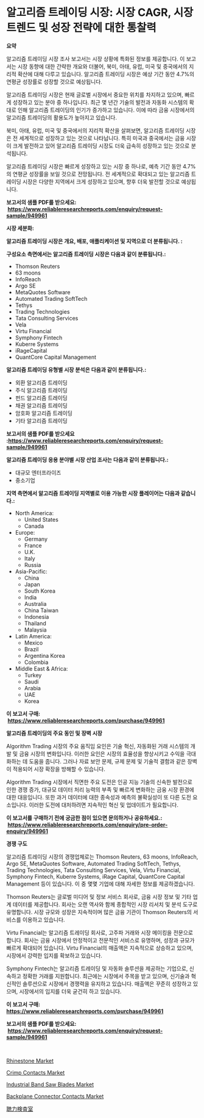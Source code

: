 <p><h1>알고리즘 트레이딩 시장: 시장 CAGR, 시장 트렌드 및 성장 전략에 대한 통찰력</h1></p><p><strong>요약</strong></p>
<p><p>알고리즘 트레이딩 시장 조사 보고서는 시장 상황에 특화된 정보를 제공합니다. 이 보고서는 시장 동향에 대한 간략한 개요와 더불어, 북미, 아태, 유럽, 미국 및 중국에서의 지리적 확산에 대해 다루고 있습니다. 알고리즘 트레이딩 시장은 예상 기간 동안 4.7%의 연평균 성장률로 성장할 것으로 예상됩니다.</p><p>알고리즘 트레이딩 시장은 현재 글로벌 시장에서 중요한 위치를 차지하고 있으며, 빠르게 성장하고 있는 분야 중 하나입니다. 최근 몇 년간 기술의 발전과 자동화 시스템의 확대로 인해 알고리즘 트레이딩의 인기가 증가하고 있습니다. 이에 따라 금융 시장에서의 알고리즘 트레이딩의 활용도가 높아지고 있습니다.</p><p>북미, 아태, 유럽, 미국 및 중국에서의 지리적 확산을 살펴보면, 알고리즘 트레이딩 시장은 전 세계적으로 성장하고 있는 것으로 나타납니다. 특히 미국과 중국에서는 금융 시장이 크게 발전하고 있어 알고리즘 트레이딩 시장도 더욱 급속히 성장하고 있는 것으로 분석됩니다.</p><p>알고리즘 트레이딩 시장은 빠르게 성장하고 있는 시장 중 하나로, 예측 기간 동안 4.7%의 연평균 성장률을 보일 것으로 전망됩니다. 전 세계적으로 확대되고 있는 알고리즘 트레이딩 시장은 다양한 지역에서 크게 성장하고 있으며, 향후 더욱 발전할 것으로 예상됩니다.</p></p>
<p><strong>보고서의 샘플 PDF를 받으세요: &nbsp;<a href="https://www.reliableresearchreports.com/enquiry/request-sample/949961">https://www.reliableresearchreports.com/enquiry/request-sample/949961</a></strong></p>
<p><strong>시장 세분화:</strong></p>
<p><strong> 알고리즘 트레이딩 시장은 개요, 배포, 애플리케이션 및 지역으로 더 분류됩니다. :</strong></p>
<p><strong>구성요소 측면에서는 알고리즘 트레이딩 시장은 다음과 같이 분류됩니다.:</strong></p>
<p><ul><li>Thomson Reuters</li><li>63 moons</li><li>InfoReach</li><li>Argo SE</li><li>MetaQuotes Software</li><li>Automated Trading SoftTech</li><li>Tethys</li><li>Trading Technologies</li><li>Tata Consulting Services</li><li>Vela</li><li>Virtu Financial</li><li>Symphony Fintech</li><li>Kuberre Systems</li><li>iRageCapital</li><li>QuantCore Capital Management</li></ul></p>
<p><strong> 알고리즘 트레이딩 유형별 시장 분석은 다음과 같이 분류됩니다.:</strong></p>
<p><ul><li>외환 알고리즘 트레이딩</li><li>주식 알고리즘 트레이딩</li><li>펀드 알고리즘 트레이딩</li><li>채권 알고리즘 트레이딩</li><li>암호화 알고리즘 트레이딩</li><li>기타 알고리즘 트레이딩</li></ul></p>
<p><strong>보고서의 샘플 PDF를 받으세요 :<a href="https://www.reliableresearchreports.com/enquiry/request-sample/949961">https://www.reliableresearchreports.com/enquiry/request-sample/949961</a></strong></p>
<p><strong> 알고리즘 트레이딩 응용 분야별 시장 산업 조사는 다음과 같이 분류됩니다.:</strong></p>
<p><ul><li>대규모 엔터프라이즈</li><li>중소기업</li></ul></p>
<p><strong>지역 측면에서 알고리즘 트레이딩 지역별로 이용 가능한 시장 플레이어는 다음과 같습니다.:</strong></p>
<p><ul>
    <li>
        North America:
        <ul>
            <li>United States</li>
            <li>Canada</li>
        </ul>
    </li>
    <li>
        Europe:
        <ul>
            <li>Germany</li>
            <li>France</li>
            <li>U.K.</li>
            <li>Italy</li>
            <li>Russia</li>
        </ul>
    </li>
    <li>
        Asia-Pacific:
        <ul>
            <li>China</li>
            <li>Japan</li>
            <li>South Korea</li>
            <li>India</li>
            <li>Australia</li>
            <li>China Taiwan</li>
            <li>Indonesia</li>
            <li>Thailand</li>
            <li>Malaysia</li>
        </ul>
    </li>
    <li>
        Latin America:
        <ul>
            <li>Mexico</li>
            <li>Brazil</li>
            <li>Argentina Korea</li>
            <li>Colombia</li>
        </ul>
    </li>
    <li>
        Middle East & Africa:
        <ul>
            <li>Turkey</li>
            <li>Saudi</li>
            <li>Arabia</li>
            <li>UAE</li>
            <li>Korea</li>
        </ul>
    </li>
    </ul></p>
<p><strong>이 보고서 구매: &nbsp;<a href="https://www.reliableresearchreports.com/purchase/949961">https://www.reliableresearchreports.com/purchase/949961</a></strong></p>
<p><strong>알고리즘 트레이딩의 주요 동인 및 장벽 시장</strong></p>
<p><p>Algorithm Trading 시장의 주요 움직임 요인은 기술 혁신, 자동화된 거래 시스템의 개발 및 금융 시장의 변화입니다. 이러한 요인은 시장의 효율성을 향상시키고 수익을 극대화하는 데 도움을 줍니다. 그러나 자료 보안 문제, 규제 문제 및 기술적 결함과 같은 장벽이 적용되어 시장 확장을 방해할 수 있습니다.</p><p>Algorithm Trading 시장에서 직면한 주요 도전은 인공 지능 기술의 신속한 발전으로 인한 경쟁 증가, 대규모 데이터 처리 능력의 부족 및 빠르게 변화하는 금융 시장 환경에 대한 대응입니다. 또한 과거 데이터에 대한 종속성과 예측의 불확실성이 또 다른 도전 요소입니다. 이러한 도전에 대처하려면 지속적인 혁신 및 업데이트가 필요합니다.</p></p>
<p><strong>이 보고서를 구매하기 전에 궁금한 점이 있으면 문의하거나 공유하세요.: &nbsp;<a href="https://www.reliableresearchreports.com/enquiry/pre-order-enquiry/949961">https://www.reliableresearchreports.com/enquiry/pre-order-enquiry/949961</a></strong></p>
<p><strong>경쟁 구도</strong></p>
<p><p>알고리즘 트레이딩 시장의 경쟁업체로는 Thomson Reuters, 63 moons, InfoReach, Argo SE, MetaQuotes Software, Automated Trading SoftTech, Tethys, Trading Technologies, Tata Consulting Services, Vela, Virtu Financial, Symphony Fintech, Kuberre Systems, iRage Capital, QuantCore Capital Management 등이 있습니다. 이 중 몇몇 기업에 대해 자세한 정보를 제공하겠습니다.</p><p>Thomson Reuters는 글로벌 미디어 및 정보 서비스 회사로, 금융 시장 정보 및 기타 업계 데이터를 제공합니다. 회사는 오랜 역사와 함께 종합적인 시장 리서치 및 분석 도구로 유명합니다. 시장 규모와 성장은 지속적이며 많은 금융 기관이 Thomson Reuters의 서비스를 이용하고 있습니다.</p><p>Virtu Financial는 알고리즘 트레이딩 회사로, 고주파 거래와 시장 메이킹을 전문으로 합니다. 회사는 금융 시장에서 안정적이고 전문적인 서비스로 유명하며, 성장과 규모가 빠르게 확대되어 있습니다. Virtu Financial의 매출액은 지속적으로 상승하고 있으며, 시장에서 강력한 입지를 확보하고 있습니다.</p><p>Symphony Fintech는 알고리즘 트레이딩 및 자동화 솔루션을 제공하는 기업으로, 신속하고 정확한 거래를 지원합니다. 최근에는 시장에서 주목을 받고 있으며, 신기술과 혁신적인 솔루션으로 시장에서 경쟁력을 유지하고 있습니다. 매출액은 꾸준히 성장하고 있으며, 시장에서의 입지를 더욱 굳건히 하고 있습니다.</p></p>
<p><strong>이 보고서 구매: &nbsp; <a href="https://www.reliableresearchreports.com/purchase/949961">https://www.reliableresearchreports.com/purchase/949961</a></strong></p>
<p><strong>보고서의 샘플 PDF를 받으세요: &nbsp;<a href="https://www.reliableresearchreports.com/enquiry/request-sample/949961">https://www.reliableresearchreports.com/enquiry/request-sample/949961</a></strong><strong></strong></p>
<p>&nbsp;</p>
<p><p><a href="https://pretty-mail-caf.notion.site/Rhinestone-Market-Research-Report-Forecasted-for-Period-from-2024-2031-by-Market-Type-Market-App-fa87c118256c459ab393bdcaea09b478">Rhinestone Market</a></p><p><a href="https://github.com/elizabethdagraca/Market-Research-Report-List-2/blob/main/crimp-contacts-market.md">Crimp Contacts Market</a></p><p><a href="https://view.publitas.com/reportprime-1/industrial-band-saw-blades-market-dynamics-2024-2031-also-about-its-market-trends-projections-and-opportunities/">Industrial Band Saw Blades Market</a></p><p><a href="https://github.com/zjyglelu/Market-Research-Report-List-2/blob/main/backplane-connector-contacts-market.md">Backplane Connector Contacts Market</a></p><p><a href="https://github.com/ycmtqqhvk3273/Market-Research-Report-List-1/blob/main/811508510628.md">聴力検査室</a></p></p>